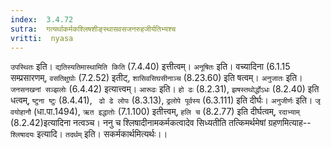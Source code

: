 ```yaml
---
index:  3.4.72
sutra:  गत्यर्थाकर्मकश्लिषशीङ्स्थासवसजनरुहजीर्यतिभ्यश्च
vritti:  nyasa
---
```


`उपस्थितः` इति। `द्यतिस्यतिमास्थामिति किति` (7.4.40) इत्तीत्वम्। `अनूषितः` इति। वच्यादिना (6.1.15 सम्प्रसारणम्, `वसतिक्षुघोः` (7.2.52) इतीट्, `शासिवसिघसीनाञ्च` (8.23.60) इति षत्वम्। `अनुजातः` इति। `जनसनखनां सञ्झलोः` (6.4.42) इत्यात्त्वम्। `आरूढः` इति। `हो ढः` (8.2.31), `झषस्तथोर्द्धोऽधः` (8.2.40) इति धत्वम्, `ष्टुना ष्टुः` (8.4.41), ` ढो ढे लोपः` (8.3.13), `ढ्रलोपे पूर्वस्य` (6.3.111) इति दीर्घः। `अनुजीर्णः` इति। `जृ वयोहानौ` (धा.पा.1494), `ऋत इद्धातोः` (7.1.100) इतीत्त्वम्, `हलि च` (8.2.77) इति दीर्घत्वम्, `रदाभ्याम्` (8.2.42)इत्यादिना नत्वञ्च।
ननु च श्लिषादीनामकर्मकत्वादेव सिध्यतीति तत्किमर्थमेषां ग्रहणमित्याह-- `श्लिषादयः` इत्यादि। `तदर्थम्` इति। सकर्मकार्थमित्यर्थः।।

